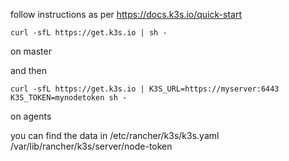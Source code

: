 follow instructions as per https://docs.k3s.io/quick-start

```
curl -sfL https://get.k3s.io | sh -
``` 

on master

and then

```
curl -sfL https://get.k3s.io | K3S_URL=https://myserver:6443 K3S_TOKEN=mynodetoken sh -
```

on agents

you can find the data in
/etc/rancher/k3s/k3s.yaml 
/var/lib/rancher/k3s/server/node-token

